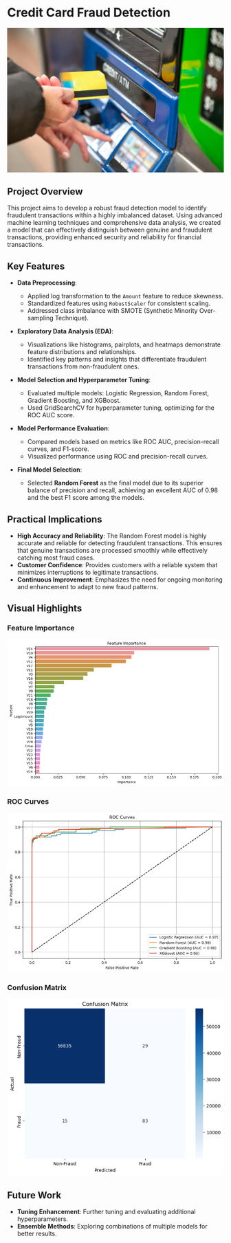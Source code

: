 # Credit Card Fraud Detection

![](Graphics/atm.jpg)

## Project Overview

This project aims to develop a robust fraud detection model to identify fraudulent transactions within a highly imbalanced dataset. Using advanced machine learning techniques and comprehensive data analysis, we created a model that can effectively distinguish between genuine and fraudulent transactions, providing enhanced security and reliability for financial transactions.

## Key Features

- **Data Preprocessing**:
  - Applied log transformation to the `Amount` feature to reduce skewness.
  - Standardized features using `RobustScaler` for consistent scaling.
  - Addressed class imbalance with SMOTE (Synthetic Minority Over-sampling Technique).

- **Exploratory Data Analysis (EDA)**:
  - Visualizations like histograms, pairplots, and heatmaps demonstrate feature distributions and relationships.
  - Identified key patterns and insights that differentiate fraudulent transactions from non-fraudulent ones.

- **Model Selection and Hyperparameter Tuning**:
  - Evaluated multiple models: Logistic Regression, Random Forest, Gradient Boosting, and XGBoost.
  - Used GridSearchCV for hyperparameter tuning, optimizing for the ROC AUC score.

- **Model Performance Evaluation**:
  - Compared models based on metrics like ROC AUC, precision-recall curves, and F1-score.
  - Visualized performance using ROC and precision-recall curves.

- **Final Model Selection**:
  - Selected **Random Forest** as the final model due to its superior balance of precision and recall, achieving an excellent AUC of 0.98 and the best F1 score among the models.

## Practical Implications

- **High Accuracy and Reliability**: The Random Forest model is highly accurate and reliable for detecting fraudulent transactions. This ensures that genuine transactions are processed smoothly while effectively catching most fraud cases.
- **Customer Confidence**: Provides customers with a reliable system that minimizes interruptions to legitimate transactions.
- **Continuous Improvement**: Emphasizes the need for ongoing monitoring and enhancement to adapt to new fraud patterns.

## Visual Highlights

### Feature Importance
![Feature Importance](Graphics/featureImportance.png)

### ROC Curves
![ROC Curves](Graphics/roc.png)

### Confusion Matrix
![Confusion Matrix](Graphics/confusionMatrix.png)

## Future Work

- **Tuning Enhancement**: Further tuning and evaluating additional hyperparameters.
- **Ensemble Methods**: Exploring combinations of multiple models for better results.